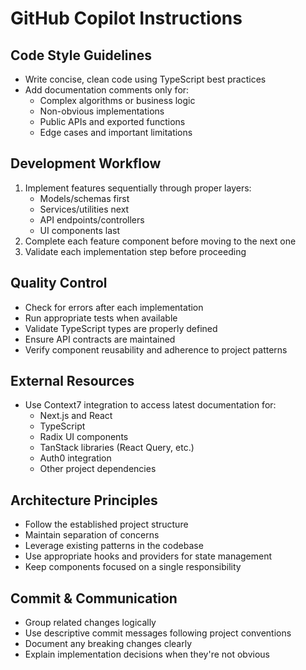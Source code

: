 # GitHub Copilot Instructions

## Code Style Guidelines

- Write concise, clean code using TypeScript best practices
- Add documentation comments only for:
  - Complex algorithms or business logic
  - Non-obvious implementations
  - Public APIs and exported functions
  - Edge cases and important limitations

## Development Workflow

1. Implement features sequentially through proper layers:
   - Models/schemas first
   - Services/utilities next 
   - API endpoints/controllers
   - UI components last
2. Complete each feature component before moving to the next one
3. Validate each implementation step before proceeding

## Quality Control

- Check for errors after each implementation
- Run appropriate tests when available
- Validate TypeScript types are properly defined
- Ensure API contracts are maintained
- Verify component reusability and adherence to project patterns

## External Resources

- Use Context7 integration to access latest documentation for:
  - Next.js and React
  - TypeScript
  - Radix UI components
  - TanStack libraries (React Query, etc.)
  - Auth0 integration
  - Other project dependencies

## Architecture Principles

- Follow the established project structure
- Maintain separation of concerns
- Leverage existing patterns in the codebase
- Use appropriate hooks and providers for state management
- Keep components focused on a single responsibility

## Commit & Communication

- Group related changes logically
- Use descriptive commit messages following project conventions
- Document any breaking changes clearly
- Explain implementation decisions when they're not obvious
